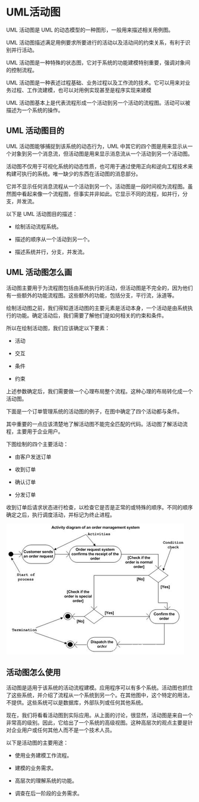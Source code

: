 # UML活动图

UML 活动图是 UML 的动态模型的一种图形，一般用来描述相关用例图。

UML 活动图描述满足用例要求所要进行的活动以及活动间的约束关系，有利于识别并行活动。

UML 活动图是一种特殊的状态图，它对于系统的功能建模特别重要，强调对象间的控制流程。

UML 活动图是一种表述过程基础、业务过程以及工作流的技术。它可以用来对业务过程、工作流建模，也可以对用例实现甚至是程序实现来建模

UML 活动图基本上是代表流程形成一个活动到另一个活动的流程图。活动可以被描述为一个系统的操作。

## UML 活动图目的

UML 活动图能够捕捉到该系统的动态行为，UML 中其它的四个图是用来显示从一个对象到另一个消息流，但活动图是用来显示消息流从一个活动到另一个活动图。

活动图不仅用于可视化系统的动态性质，也可用于通过使用正向和逆向工程技术来构建可执行的系统。唯一缺少的东西在活动图的消息部分。

它并不显示任何消息流程从一个活动到另一个。活动图是一段时间视为流程图。虽然图中看起来像一个流程图，但事实并非如此。它显示不同的流程，如并行，分支，并发流。

以下是 UML 活动图目的描述：

* 绘制活动流程系统。

* 描述的顺序从一个活动到另一个。

* 描述系统并行，分支，并发流。

## UML 活动图怎么画

活动图主要用于为流程图包括由系统执行的活动，但活动图是不完全的，因为他们有一些额外的功能流程图。这些额外的功能，包括分支，平行流，泳道等。

绘制活动图之前，我们得知道活动图的主要元素是活动本身，一个活动是由系统执行的功能。确定活动后，我们需要了解他们是如何相关的约束和条件。

所以在绘制活动图，我们应该确定以下要素：

* 活动

* 交互

* 条件

* 约束

上述参数确定后，我们需要做一个心理布局整个流程。这种心理的布局转化成一个活动图。

下面是一个订单管理系统的活动图的例子，在图中确定了四个活动都与条件。

其中重要的一点应该清楚地了解活动图不能完全匹配的代码。活动图了解活动流程，主要用于企业用户。

下图绘制的四个主要活动：

* 由客户发送订单

* 收到订单

* 确认订单

* 分发订单

收到订单后请求状态进行检查，以检查它是否是正常的或特殊的顺序。不同的顺序确定之后，执行调度活动，并标记为终止进程。

![Alt text](image-16.png)

## 活动图怎么使用

活动图是适用于该系统的活动流程建模。应用程序可以有多个系统。活动图也抓住了这些系统，并介绍了流程从一个系统到另一个。在其他图中，这个特定的用法，不提供。这些系统可以是数据库，外部队列或任何其他系统。

现在，我们将看看活动图到实际应用。从上面的讨论，很显然，活动图是来自一个非常高的级别。因此，它给出了一个系统的高级视图。这种高层次的观点主要是针对企业用户或任何其他人而不是一个技术人员。

以下是活动图的主要用途：

* 使用业务建模工作流程。

* 建模的业务需求。

* 高层次的理解系统的功能。

* 调查在后一阶段的业务需求。
